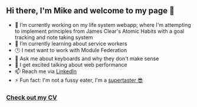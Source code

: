 ## Hi there, I'm Mike and welcome to my page 👋

* 🔭 I’m currently working on my life system webapp; where I'm attempting to implement principles from James Clear's Atomic Habits with a goal tracking and note taking system
* 🌱 I’m currently learning about service workers
* 🕑 I next want to work with Module Federation
* 💬 Ask me about keyboards and why they don't make sense
* 📨 I get excited talking about web performance
* 📫 Reach me via [LinkedIn](https://www.linkedin.com/in/michael-murray-80b876136/)
* ⚡ Fun fact: I'm not a fussy eater, I'm a [supertaster 😎](https://en.wikipedia.org/wiki/Supertaster)

### [Check out my CV](https://mmmikem.github.io/)
